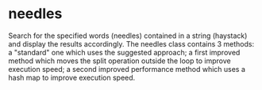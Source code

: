 # needles

Search for the specified words (needles) contained in a string (haystack) and display the results accordingly.
The needles class contains 3 methods: a "standard" one which uses the suggested approach; a first improved method
which moves the split operation outside the loop to improve execution speed; a second improved performance method 
which uses a hash map to improve execution speed. 